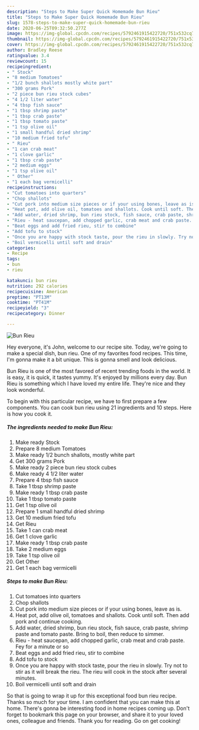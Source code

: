 ```yaml
---
description: "Steps to Make Super Quick Homemade Bun Rieu"
title: "Steps to Make Super Quick Homemade Bun Rieu"
slug: 1578-steps-to-make-super-quick-homemade-bun-rieu
date: 2020-06-25T09:32:50.277Z
image: https://img-global.cpcdn.com/recipes/5792461915422720/751x532cq70/bun-rieu-recipe-main-photo.jpg
thumbnail: https://img-global.cpcdn.com/recipes/5792461915422720/751x532cq70/bun-rieu-recipe-main-photo.jpg
cover: https://img-global.cpcdn.com/recipes/5792461915422720/751x532cq70/bun-rieu-recipe-main-photo.jpg
author: Bradley Reese
ratingvalue: 3.4
reviewcount: 15
recipeingredient:
- " Stock"
- "8 medium Tomatoes"
- "1/2 bunch shallots mostly white part"
- "300 grams Pork"
- "2 piece bun rieu stock cubes"
- "4 1/2 liter water"
- "4 tbsp fish sauce"
- "1 tbsp shrimp paste"
- "1 tbsp crab paste"
- "1 tbsp tomato paste"
- "1 tsp olive oil"
- "1 small handful dried shrimp"
- "10 medium fried tofu"
- " Rieu"
- "1 can crab meat"
- "1 clove garlic"
- "1 tbsp crab paste"
- "2 medium eggs"
- "1 tsp olive oil"
- " Other"
- "1 each bag vermicelli"
recipeinstructions:
- "Cut tomatoes into quarters"
- "Chop shallots"
- "Cut pork into medium size pieces or if your using bones, leave as is."
- "Heat pot, add olive oil, tomatoes and shallots. Cook until soft. Then add pork and continue cooking."
- "Add water, dried shrimp, bun rieu stock, fish sauce, crab paste, shrimp paste and tomato paste. Bring to boil, then reduce to simmer."
- "Rieu - heat saucepan, add chopped garlic, crab meat and crab paste. Fey for a minute or so"
- "Beat eggs and add fried rieu, stir to combine"
- "Add tofu to stock"
- "Once you are happy with stock taste, pour the rieu in slowly. Try not to stir as it will break the rieu. The rieu will cook in the stock after several minutes."
- "Boil vermicelli until soft and drain"
categories:
- Recipe
tags:
- bun
- rieu

katakunci: bun rieu 
nutrition: 292 calories
recipecuisine: American
preptime: "PT13M"
cooktime: "PT41M"
recipeyield: "3"
recipecategory: Dinner

---
```



![Bun Rieu](https://img-global.cpcdn.com/recipes/5792461915422720/751x532cq70/bun-rieu-recipe-main-photo.jpg)

Hey everyone, it's John, welcome to our recipe site. Today, we're going to make a special dish, bun rieu. One of my favorites food recipes. This time, I'm gonna make it a bit unique. This is gonna smell and look delicious.



Bun Rieu is one of the most favored of recent trending foods in the world. It is easy, it is quick, it tastes yummy. It's enjoyed by millions every day. Bun Rieu is something which I have loved my entire life. They're nice and they look wonderful.


To begin with this particular recipe, we have to first prepare a few components. You can cook bun rieu using 21 ingredients and 10 steps. Here is how you cook it.

<!--inarticleads1-->

##### The ingredients needed to make Bun Rieu:

1. Make ready  Stock
1. Prepare 8 medium Tomatoes
1. Make ready 1/2 bunch shallots, mostly white part
1. Get 300 grams Pork
1. Make ready 2 piece bun rieu stock cubes
1. Make ready 4 1/2 liter water
1. Prepare 4 tbsp fish sauce
1. Take 1 tbsp shrimp paste
1. Make ready 1 tbsp crab paste
1. Take 1 tbsp tomato paste
1. Get 1 tsp olive oil
1. Prepare 1 small handful dried shrimp
1. Get 10 medium fried tofu
1. Get  Rieu
1. Take 1 can crab meat
1. Get 1 clove garlic
1. Make ready 1 tbsp crab paste
1. Take 2 medium eggs
1. Take 1 tsp olive oil
1. Get  Other
1. Get 1 each bag vermicelli




<!--inarticleads2-->

##### Steps to make Bun Rieu:

1. Cut tomatoes into quarters
1. Chop shallots
1. Cut pork into medium size pieces or if your using bones, leave as is.
1. Heat pot, add olive oil, tomatoes and shallots. Cook until soft. Then add pork and continue cooking.
1. Add water, dried shrimp, bun rieu stock, fish sauce, crab paste, shrimp paste and tomato paste. Bring to boil, then reduce to simmer.
1. Rieu - heat saucepan, add chopped garlic, crab meat and crab paste. Fey for a minute or so
1. Beat eggs and add fried rieu, stir to combine
1. Add tofu to stock
1. Once you are happy with stock taste, pour the rieu in slowly. Try not to stir as it will break the rieu. The rieu will cook in the stock after several minutes.
1. Boil vermicelli until soft and drain




So that is going to wrap it up for this exceptional food bun rieu recipe. Thanks so much for your time. I am confident that you can make this at home. There's gonna be interesting food in home recipes coming up. Don't forget to bookmark this page on your browser, and share it to your loved ones, colleague and friends. Thank you for reading. Go on get cooking!
